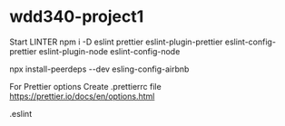 # wdd340-project1

Start LINTER
npm i -D eslint prettier eslint-plugin-prettier eslint-config-prettier eslint-plugin-node eslint-config-node

npx install-peerdeps --dev esling-config-airbnb 


For Prettier options
Create .prettierrc file
https://prettier.io/docs/en/options.html

.eslint